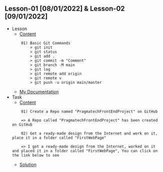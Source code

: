 ## Lesson-01 [08/01/2022] & Lesson-02 [09/01/2022]

- Lesson
    - [Content](https://github.com/PragmatechEducation/FrontEnd03#day01-day02--8-9-january-2022)
    ```
        01) Basic Git Commands
            > git init
            > git status
            > git add .
            > git commit -m "Comment"
            > git branch -M main
            > git log
            > git remote add origin 
            > git remote v
            > git push -u origin main/master
    ```
    - [My Documentation](https://github.com/RaviHamidov/PragmatechFrontEndProject/blob/main/ReSearch.md)
- Task
    - [Content](https://github.com/PragmatechEducation/FrontEnd03#day01-day02--8-9-january-2022)
    ```
        01) Create a Repo named "PragmatechFrontEndProject" on GitHub

        => A Repo called "PragmatechFrontEndProject" has been created on GitHub

        02) Get a ready-made design from the Internet and work on it, place it in a folder called "FirstWebPage"

        => I got a ready-made design from the Internet, worked on it and placed it in a folder called "FirstWebPage", You can click on the link below to see
    ```
    - [Solution](https://github.com/RaviHamidov/PragmatechFrontEndProject/tree/main/Works)
